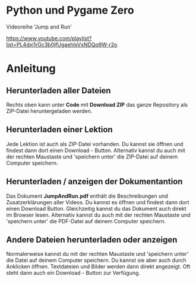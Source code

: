 # Python und Pygame Zero
 Videoreihe 'Jump and Run'

https://www.youtube.com/playlist?list=PL4dxj1rGc3b0jfUgaehIsVxNDQq9W-r2o

# Anleitung

## Herunterladen aller Dateien
Rechts oben kann unter **Code** mit **Download ZIP** das ganze Repository als ZIP-Datei heruntergeladen werden.


## Herunterladen einer Lektion
Jede Lektion ist auch als ZIP-Datei vorhanden. Du kannst sie öffnen und findest dann dort einen Download - Button. Alternativ kannst du auch mit der rechten Maustaste und 'speichern unter' die ZIP-Datei auf deinem Computer speichern.


## Herunterladen / anzeigen der Dokumentantion
Das Dokument **JumpAndRun.pdf** enthält die Beschreibungen und Zusatzerklärungen aller Videos. Du kannst es öffnen und findest dann dort einen Download Button. Gleichzeitig kannst du das Dokument auch direkt im Browser lesen. Alternativ kannst du auch mit der rechten Maustaste und 'speichern unter' die PDF-Datei auf deinem Computer speichern.


## Andere Dateien herunterladen oder anzeigen
Normalerweise kannst du mit der rechten Maustaste und 'speichern unter' die Datei auf deinem Computer speichern.
Du kannst sie aber auch durch Anklicken öffnen. Textdateien und Bilder werden dann direkt angezeigt. Oft steht dann auch ein Download - Button zur Verfügung.



